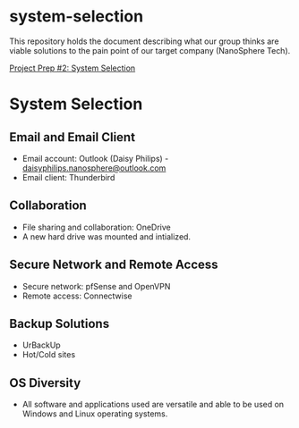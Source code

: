 # system-selection
This repository holds the document describing what our group thinks are viable solutions to the pain point of our target company (NanoSphere Tech).

[Project Prep #2: System Selection](projectprep2-systemselection.pdf) 

# System Selection

## Email and Email Client
- Email account: Outlook (Daisy Philips) - daisyphilips.nanosphere@outlook.com
- Email client: Thunderbird

## Collaboration
- File sharing and collaboration: OneDrive
- A new hard drive was mounted and intialized. 

## Secure Network and Remote Access
- Secure network: pfSense and OpenVPN
- Remote access: Connectwise

## Backup Solutions
- UrBackUp
- Hot/Cold sites

## OS Diversity
- All software and applications used are versatile and able to be used on Windows and Linux operating systems. 
